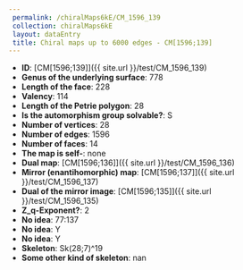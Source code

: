 ```yaml
--- 
 permalink: /chiralMaps6kE/CM_1596_139 
 collection: chiralMaps6kE
 layout: dataEntry
 title: Chiral maps up to 6000 edges - CM[1596;139]
---
```


- **ID**: [CM[1596;139]]({{ site.url }}/test/CM_1596_139)
- **Genus of the underlying surface**: 778
- **Length of the face**: 228
- **Valency**: 114
- **Length of the Petrie polygon**: 28
- **Is the automorphism group solvable?**: S
- **Number of vertices**: 28
- **Number of edges**: 1596
- **Number of faces**: 14
- **The map is self-**: none
- **Dual map**: [CM[1596;136]]({{ site.url }}/test/CM_1596_136)
- **Mirror (enantihomorphic) map**: [CM[1596;137]]({{ site.url }}/test/CM_1596_137)
- **Dual of the mirror image**: [CM[1596;135]]({{ site.url }}/test/CM_1596_135)
- **Z_q-Exponent?**: 2
- **No idea**:  77:137
- **No idea**: Y
- **No idea**: Y
- **Skeleton**: Sk(28;7)^19
- **Some other kind of skeleton**: nan

